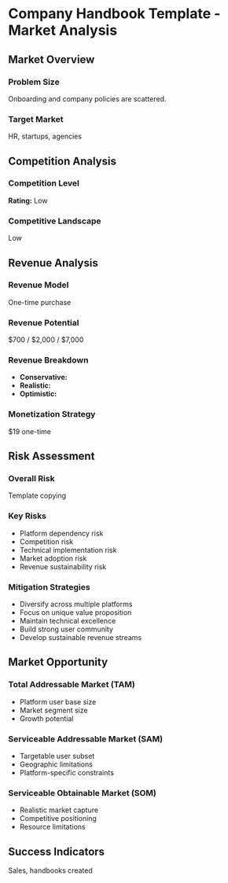 # Company Handbook Template - Market Analysis

## Market Overview

### Problem Size
Onboarding and company policies are scattered.

### Target Market
HR, startups, agencies

## Competition Analysis

### Competition Level
**Rating:** Low

### Competitive Landscape
Low

## Revenue Analysis

### Revenue Model
One-time purchase

### Revenue Potential
$700 / $2,000 / $7,000

### Revenue Breakdown
- **Conservative:** 
- **Realistic:** 
- **Optimistic:** 

### Monetization Strategy
$19 one-time

## Risk Assessment

### Overall Risk
Template copying

### Key Risks
- Platform dependency risk
- Competition risk
- Technical implementation risk
- Market adoption risk
- Revenue sustainability risk

### Mitigation Strategies
- Diversify across multiple platforms
- Focus on unique value proposition
- Maintain technical excellence
- Build strong user community
- Develop sustainable revenue streams

## Market Opportunity

### Total Addressable Market (TAM)
- Platform user base size
- Market segment size
- Growth potential

### Serviceable Addressable Market (SAM)
- Targetable user subset
- Geographic limitations
- Platform-specific constraints

### Serviceable Obtainable Market (SOM)
- Realistic market capture
- Competitive positioning
- Resource limitations

## Success Indicators
Sales, handbooks created
